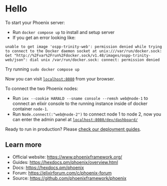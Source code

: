 # Hello

To start your Phoenix server:

  * Run `docker compose up` to install and setup server
  * If you get an error looking like:
  ```
  unable to get image 'ospp-trinity-web': permission denied while trying to connect to the Docker daemon socket at unix:///var/run/docker.sock: Get "http://%2Fvar%2Frun%2Fdocker.sock/v1.48/images/ospp-trinity-web/json": dial unix /var/run/docker.sock: connect: permission denied
  ```
  Try running `sudo docker compose up`


Now you can visit [`localhost:8080`](http://localhost:8080) from your browser.


To connect the two Phoenix nodes:

  * Run `iex --cookie HARALD --sname console --remsh web@node-1` to connect an elixir console to the running instance inside of docker container `node-1`.
  * Run `Node.connect(:"web@node-2")` to connect node 1 to node 2, now you can enter the admin panel at [`localhost:8080/dev/dashboard/`](http://localhost:8080/dev/dashboard/)

Ready to run in production? Please [check our deployment guides](https://hexdocs.pm/phoenix/deployment.html).

## Learn more

  * Official website: https://www.phoenixframework.org/
  * Guides: https://hexdocs.pm/phoenix/overview.html
  * Docs: https://hexdocs.pm/phoenix
  * Forum: https://elixirforum.com/c/phoenix-forum
  * Source: https://github.com/phoenixframework/phoenix
